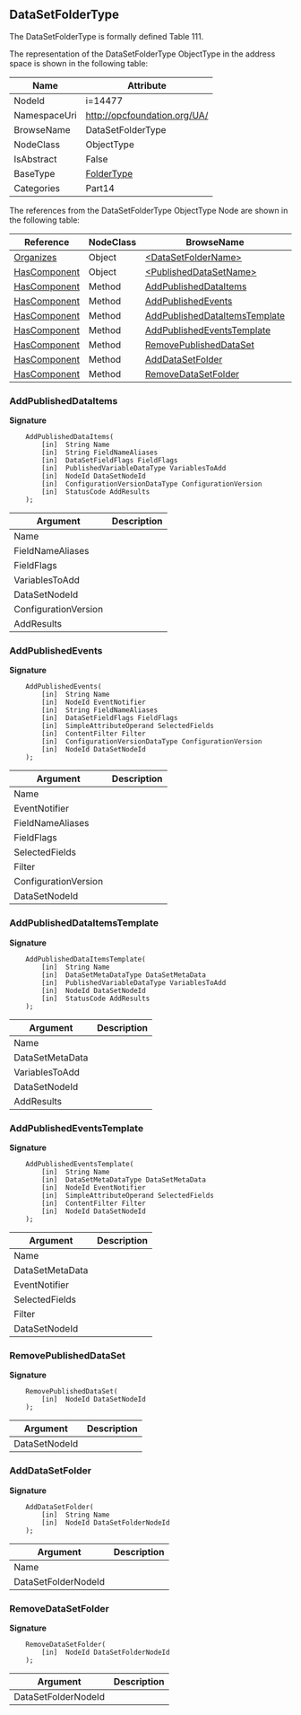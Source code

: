 <!-- objecttype -->
## DataSetFolderType
The DataSetFolderType is formally defined Table 111.  
<!-- end of text -->
The representation of the DataSetFolderType ObjectType in the address space is shown in the following table:  

|Name|Attribute|
|---|---|
|NodeId|i=14477|
|NamespaceUri|http://opcfoundation.org/UA/|
|BrowseName|DataSetFolderType|
|NodeClass|ObjectType|
|IsAbstract|False|
|BaseType|[FolderType](../../../Part5/ObjectTypes/FolderType/readme.md)|
|Categories|Part14|

The references from the DataSetFolderType ObjectType Node are shown in the following table:  

|Reference|NodeClass|BrowseName|DataType|TypeDefinition|ModellingRule|
|---|---|---|---|---|---|
|[Organizes](../../../Part3/ReferenceTypes/Organizes/readme.md)|Object|[&lt;DataSetFolderName&gt;](#&lt;DataSetFolderName&gt;)||[DataSetFolderType](../../Part14/ObjectTypes/DataSetFolderType/readme.md)|[OptionalPlaceholder](../../Objects/OptionalPlaceholder/readme.md)|
|[HasComponent](../../../Part3/ReferenceTypes/HasComponent/readme.md)|Object|[&lt;PublishedDataSetName&gt;](#&lt;PublishedDataSetName&gt;)||[PublishedDataSetType](../../Part14/ObjectTypes/PublishedDataSetType/readme.md)|[OptionalPlaceholder](../../Objects/OptionalPlaceholder/readme.md)|
|[HasComponent](../../../Part3/ReferenceTypes/HasComponent/readme.md)|Method|[AddPublishedDataItems](#AddPublishedDataItems)|||[Optional](../../Objects/Optional/readme.md)|
|[HasComponent](../../../Part3/ReferenceTypes/HasComponent/readme.md)|Method|[AddPublishedEvents](#AddPublishedEvents)|||[Optional](../../Objects/Optional/readme.md)|
|[HasComponent](../../../Part3/ReferenceTypes/HasComponent/readme.md)|Method|[AddPublishedDataItemsTemplate](#AddPublishedDataItemsTemplate)|||[Optional](../../Objects/Optional/readme.md)|
|[HasComponent](../../../Part3/ReferenceTypes/HasComponent/readme.md)|Method|[AddPublishedEventsTemplate](#AddPublishedEventsTemplate)|||[Optional](../../Objects/Optional/readme.md)|
|[HasComponent](../../../Part3/ReferenceTypes/HasComponent/readme.md)|Method|[RemovePublishedDataSet](#RemovePublishedDataSet)|||[Optional](../../Objects/Optional/readme.md)|
|[HasComponent](../../../Part3/ReferenceTypes/HasComponent/readme.md)|Method|[AddDataSetFolder](#AddDataSetFolder)|||[Optional](../../Objects/Optional/readme.md)|
|[HasComponent](../../../Part3/ReferenceTypes/HasComponent/readme.md)|Method|[RemoveDataSetFolder](#RemoveDataSetFolder)|||[Optional](../../Objects/Optional/readme.md)|

### <a name="AddPublishedDataItems"></a>AddPublishedDataItems
  
**Signature**
```
    AddPublishedDataItems(
        [in]  String Name
        [in]  String FieldNameAliases
        [in]  DataSetFieldFlags FieldFlags
        [in]  PublishedVariableDataType VariablesToAdd
        [in]  NodeId DataSetNodeId
        [in]  ConfigurationVersionDataType ConfigurationVersion
        [in]  StatusCode AddResults
    );
```

|Argument|Description|
|---|---|
|Name||
|FieldNameAliases||
|FieldFlags||
|VariablesToAdd||
|DataSetNodeId||
|ConfigurationVersion||
|AddResults||

### <a name="AddPublishedEvents"></a>AddPublishedEvents
  
**Signature**
```
    AddPublishedEvents(
        [in]  String Name
        [in]  NodeId EventNotifier
        [in]  String FieldNameAliases
        [in]  DataSetFieldFlags FieldFlags
        [in]  SimpleAttributeOperand SelectedFields
        [in]  ContentFilter Filter
        [in]  ConfigurationVersionDataType ConfigurationVersion
        [in]  NodeId DataSetNodeId
    );
```

|Argument|Description|
|---|---|
|Name||
|EventNotifier||
|FieldNameAliases||
|FieldFlags||
|SelectedFields||
|Filter||
|ConfigurationVersion||
|DataSetNodeId||

### <a name="AddPublishedDataItemsTemplate"></a>AddPublishedDataItemsTemplate
  
**Signature**
```
    AddPublishedDataItemsTemplate(
        [in]  String Name
        [in]  DataSetMetaDataType DataSetMetaData
        [in]  PublishedVariableDataType VariablesToAdd
        [in]  NodeId DataSetNodeId
        [in]  StatusCode AddResults
    );
```

|Argument|Description|
|---|---|
|Name||
|DataSetMetaData||
|VariablesToAdd||
|DataSetNodeId||
|AddResults||

### <a name="AddPublishedEventsTemplate"></a>AddPublishedEventsTemplate
  
**Signature**
```
    AddPublishedEventsTemplate(
        [in]  String Name
        [in]  DataSetMetaDataType DataSetMetaData
        [in]  NodeId EventNotifier
        [in]  SimpleAttributeOperand SelectedFields
        [in]  ContentFilter Filter
        [in]  NodeId DataSetNodeId
    );
```

|Argument|Description|
|---|---|
|Name||
|DataSetMetaData||
|EventNotifier||
|SelectedFields||
|Filter||
|DataSetNodeId||

### <a name="RemovePublishedDataSet"></a>RemovePublishedDataSet
  
**Signature**
```
    RemovePublishedDataSet(
        [in]  NodeId DataSetNodeId
    );
```

|Argument|Description|
|---|---|
|DataSetNodeId||

### <a name="AddDataSetFolder"></a>AddDataSetFolder
  
**Signature**
```
    AddDataSetFolder(
        [in]  String Name
        [in]  NodeId DataSetFolderNodeId
    );
```

|Argument|Description|
|---|---|
|Name||
|DataSetFolderNodeId||

### <a name="RemoveDataSetFolder"></a>RemoveDataSetFolder
  
**Signature**
```
    RemoveDataSetFolder(
        [in]  NodeId DataSetFolderNodeId
    );
```

|Argument|Description|
|---|---|
|DataSetFolderNodeId||


